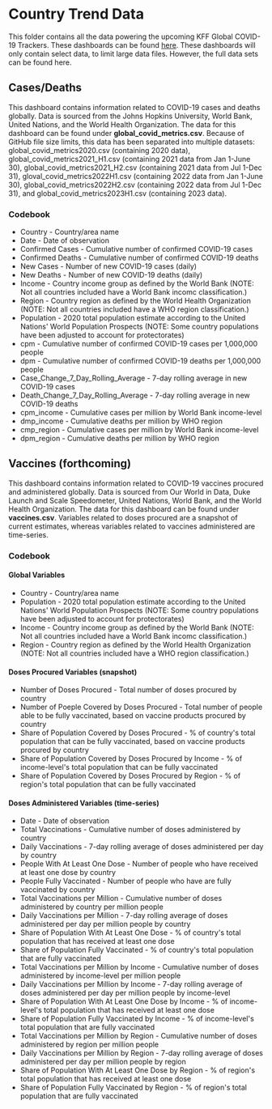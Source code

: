 # Country Trend Data
This folder contains all the data powering the upcoming KFF Global COVID-19 Trackers. These dashboards can be found [here](https://www.kff.org/coronavirus-covid-19/fact-sheet/coronavirus-tracker/). These dashboards will only contain select data, to limit large data files. However, the full data sets can be found here. 

## Cases/Deaths
This dashboard contains information related to COVID-19 cases and deaths globally. Data is sourced from the Johns Hopkins University, World Bank, United Nations, and the World Health Organization. The data for this dashboard can be found under **global_covid_metrics.csv**. Because of GitHub file size limits, this data has been separated into multiple datasets: global_covid_metrics2020.csv (containing 2020 data), global_covid_metrics2021_H1.csv (containing 2021 data from Jan 1-June 30), global_covid_metrics2021_H2.csv (containing 2021 data from Jul 1-Dec 31), gloval_covid_metrics2022H1.csv (containing 2022 data from Jan 1-June 30), global_covid_metrics2022H2.csv (containing 2022 data from Jul 1-Dec 31), and global_covid_metrics2023H1.csv (containing 2023 data).  

### Codebook

- Country - Country/area name
- Date - Date of observation
- Confirmed Cases - Cumulative number of confirmed COVID-19 cases
- Confirmed Deaths - Cumulative number of confirmed COVID-19 deaths
- New Cases - Number of new COVID-19 cases (daily)
- New Deaths - Number of new COVID-19 deaths (daily)
- Income - Country income group as defined by the World Bank (NOTE: Not all countries included have a World Bank incomc classification.)
- Region - Country region as defined by the World Health Organization (NOTE: Not all countries included have a WHO region classification.)
- Population - 2020 total population estimate according to the United Nations' World Population Prospects (NOTE: Some country populations have been adjusted to account for protectorates)
- cpm - Cumulative number of confirmed COVID-19 cases per 1,000,000 people
- dpm - Cumulative number of confirmed COVID-19 deaths per 1,000,000 people
- Case_Change_7_Day_Rolling_Average - 7-day rolling average in new COVID-19 cases
- Death_Change_7_Day_Rolling_Average - 7-day rolling average in new COVID-19 deaths
- cpm_income - Cumulative cases per million by World Bank income-level
- dmp_income - Cumulative deaths per million by WHO region
- cmp_region - Cumulative cases per million by World Bank income-level
- dpm_region - Cumulative deaths per million by WHO region

## Vaccines (forthcoming)
This dashboard contains information related to COVID-19 vaccines procured and administered globally. Data is sourced from Our World in Data, Duke Launch and Scale Speedometer, United Nations, World Bank, and the World Health Organization. The data for this dashboard can be found under **vaccines.csv**. Variables related to doses procured are a snapshot of current estimates, whereas variables related to vaccines administered are time-series. 

### Codebook
#### Global Variables
- Country - Country/area name
- Population - 2020 total population estimate according to the United Nations' World Population Prospects (NOTE: Some country populations have been adjusted to account for protectorates)
- Income - Country income group as defined by the World Bank (NOTE: Not all countries included have a World Bank incomc classification.)
- Region - Country region as defined by the World Health Organization (NOTE: Not all countries included have a WHO region classification.)

#### Doses Procured Variables (snapshot)
- Number of Doses Procured - Total number of doses procured by country
- Number of Poeple Covered by Doses Procured - Total number of people able to be fully vaccinated, based on vaccine products procured by country
- Share of Population Covered by Doses Procured - % of country's total population that can be fully vaccinated, based on vaccine products procured by country
- Share of Population Covered by Doses Procured by Income - % of income-level's total population that can be fully vaccinated
- Share of Population Covered by Doses Procured by Region - % of region's total population that can be fully vaccinated

#### Doses Administered Variables (time-series)
- Date - Date of observation
- Total Vaccinations - Cumulative number of doses administered by country
- Daily Vaccinations - 7-day rolling average of doses administered per day by country
- People With At Least One Dose - Number of people who have received at least one dose by country
- People Fully Vaccinated - Number of people who have are fully vaccinated by country
- Total Vaccinations per Million - Cumulative number of doses administered by country per million people
- Daily Vaccinations per Million - 7-day rolling average of doses administered per day per million people by country
- Share of Population With At Least One Dose - % of country's total population that has received at least one dose
- Share of Population Fully Vaccinated - % of country's total population that are fully vaccinated
- Total Vaccinations per Million by Income - Cumulative number of doses administered by income-level per million people
- Daily Vaccinations per Million by Income - 7-day rolling average of doses administered per day per million people by income-level
- Share of Population With At Least One Dose by Income - % of income-level's total population that has received at least one dose
- Share of Population Fully Vaccinated by Income - % of income-level's total population that are fully vaccinated
- Total Vaccinations per Million by Region - Cumulative number of doses administered by region per million people
- Daily Vaccinations per Million by Region - 7-day rolling average of doses administered per day per million people by region
- Share of Population With At Least One Dose by Region - % of region's total population that has received at least one dose
- Share of Population Fully Vaccinated by Region - % of region's total population that are fully vaccinated


